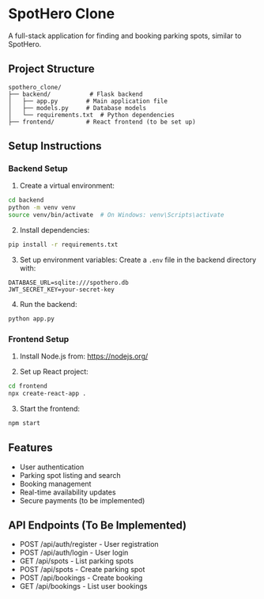 # SpotHero Clone

A full-stack application for finding and booking parking spots, similar to SpotHero.

## Project Structure

```
spothero_clone/
├── backend/           # Flask backend
│   ├── app.py        # Main application file
│   ├── models.py     # Database models
│   └── requirements.txt  # Python dependencies
├── frontend/         # React frontend (to be set up)
```

## Setup Instructions

### Backend Setup

1. Create a virtual environment:
```bash
cd backend
python -m venv venv
source venv/bin/activate  # On Windows: venv\Scripts\activate
```

2. Install dependencies:
```bash
pip install -r requirements.txt
```

3. Set up environment variables:
Create a `.env` file in the backend directory with:
```
DATABASE_URL=sqlite:///spothero.db
JWT_SECRET_KEY=your-secret-key
```

4. Run the backend:
```bash
python app.py
```

### Frontend Setup

1. Install Node.js from: https://nodejs.org/

2. Set up React project:
```bash
cd frontend
npx create-react-app .
```

3. Start the frontend:
```bash
npm start
```

## Features

- User authentication
- Parking spot listing and search
- Booking management
- Real-time availability updates
- Secure payments (to be implemented)

## API Endpoints (To Be Implemented)

- POST /api/auth/register - User registration
- POST /api/auth/login - User login
- GET /api/spots - List parking spots
- POST /api/spots - Create parking spot
- POST /api/bookings - Create booking
- GET /api/bookings - List user bookings
